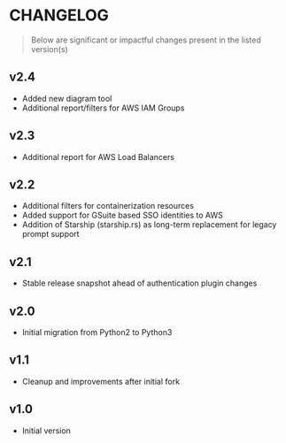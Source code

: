 # CHANGELOG

> Below are significant or impactful changes present in the listed version(s)

## v2.4
- Added new diagram tool
- Additional report/filters for AWS IAM Groups

## v2.3
- Additional report for AWS Load Balancers

## v2.2

- Additional filters for containerization resources
- Added support for GSuite based SSO identities to AWS
- Addition of Starship (starship.rs) as long-term replacement for legacy prompt support

## v2.1

- Stable release snapshot ahead of authentication plugin changes

## v2.0

- Initial migration from Python2 to Python3

## v1.1

- Cleanup and improvements after initial fork

## v1.0

- Initial version

